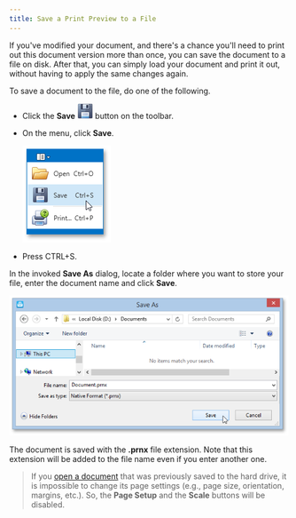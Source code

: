 ```yaml
---
title: Save a Print Preview to a File
---
```

If you've modified your document, and there's a chance you'll need to print out this document version more than once, you can save the document to a file on disk. After that, you can simply load your document and print it out, without having to apply the same changes again.

To save a document to the file, do one of the following.
* Click the **Save** ![WPFDesigner_PreviewToolbar_Save](../../../../images/Img120173.png) button on the toolbar.
* On the menu, click **Save**.
	
	![EUD_WpfPrintPreview_MenuSave](../../../../images/Img124018.png)
* Press CTRL+S.

In the invoked **Save As** dialog, locate a folder where you want to store your file, enter the document name and click **Save**.

![EUD_WpfPrintPreview_SaveAsDialog](../../../../images/Img124019.png)

The document is saved with the **.prnx** file extension. Note that this extension will be added to the file name even if you enter another one.

> If you [open a document](../../../../../interface-elements-for-desktop/articles/print-preview/print-preview-for-wpf/file-management/load-a-print-preview-from-a-file.md) that was previously saved to the hard drive, it is impossible to change its page settings (e.g., page size, orientation, margins, etc.). So, the **Page Setup** and the **Scale** buttons will be disabled.